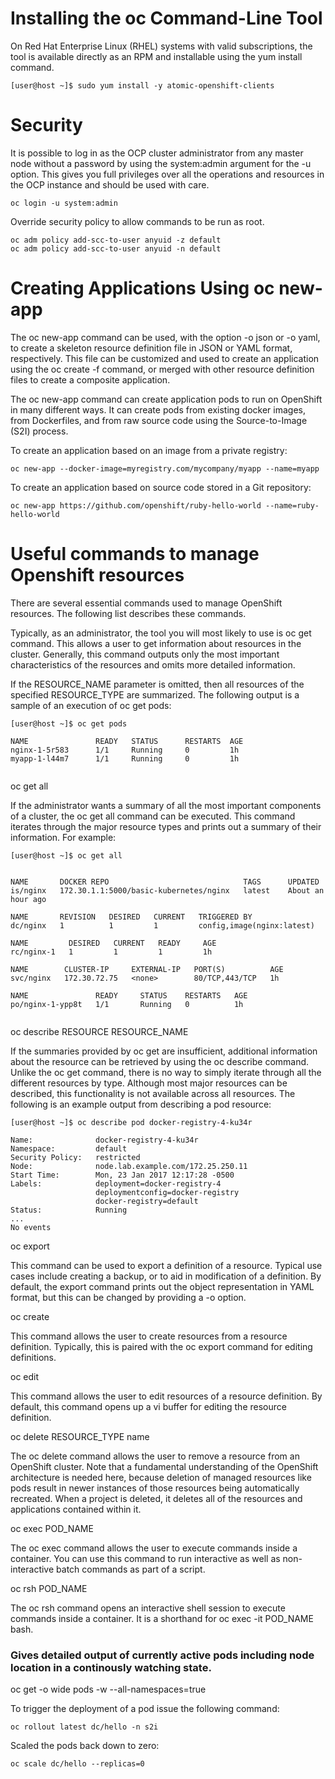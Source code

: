 Installing the oc Command-Line Tool
===================================

On Red Hat Enterprise Linux (RHEL) systems with valid subscriptions, the tool is available directly as an RPM and installable using the yum install command.

```
[user@host ~]$ sudo yum install -y atomic-openshift-clients
```


Security
========
It is possible to log in as the OCP cluster administrator from any master node without a password by using the system:admin argument for the -u option. This gives you full privileges over all the operations and resources in the OCP instance and should be used with care.

```
oc login -u system:admin
```

Override security policy to allow commands to be run as root.

```
oc adm policy add-scc-to-user anyuid -z default
oc adm policy add-scc-to-user anyuid -n default
```

Creating Applications Using oc new-app
======================================

The oc new-app command can be used, with the option -o json or -o yaml, to create a skeleton resource definition file in JSON or YAML format, respectively. This file can be customized and used to create an application using the oc create -f <filename> command, or merged with other resource definition files to create a composite application.

The oc new-app command can create application pods to run on OpenShift in many different ways. It can create pods from existing docker images, from Dockerfiles, and from raw source code using the Source-to-Image (S2I) process.


To create an application based on an image from a private registry:

```
oc new-app --docker-image=myregistry.com/mycompany/myapp --name=myapp
```

To create an application based on source code stored in a Git repository:

```
oc new-app https://github.com/openshift/ruby-hello-world --name=ruby-hello-world
```

Useful commands to manage Openshift resources
=============================================

There are several essential commands used to manage OpenShift resources. The following list describes these commands.


Typically, as an administrator, the tool you will most likely to use is oc get command. This allows a user to get information about resources in the cluster. Generally, this command outputs only the most important characteristics of the resources and omits more detailed information.


If the RESOURCE_NAME parameter is omitted, then all resources of the specified RESOURCE_TYPE are summarized. The following output is a sample of an execution of oc get pods:

```
[user@host ~]$ oc get pods

NAME               READY   STATUS      RESTARTS  AGE
nginx-1-5r583      1/1     Running     0         1h
myapp-1-l44m7      1/1     Running     0         1h


```


oc get all



If the administrator wants a summary of all the most important components of a cluster, the oc get all command can be executed. This command iterates through the major resource types and prints out a summary of their information.  For example:

```
[user@host ~]$ oc get all


NAME       DOCKER REPO                              TAGS      UPDATED
is/nginx   172.30.1.1:5000/basic-kubernetes/nginx   latest    About an hour ago

NAME       REVISION   DESIRED   CURRENT   TRIGGERED BY
dc/nginx   1          1         1         config,image(nginx:latest)

NAME         DESIRED   CURRENT   READY     AGE
rc/nginx-1   1         1         1         1h

NAME        CLUSTER-IP     EXTERNAL-IP   PORT(S)          AGE
svc/nginx   172.30.72.75   <none>        80/TCP,443/TCP   1h

NAME               READY     STATUS    RESTARTS   AGE
po/nginx-1-ypp8t   1/1       Running   0          1h


```



oc describe RESOURCE RESOURCE_NAME

If the summaries provided by oc get are insufficient, additional information about the resource can be retrieved by using the oc describe command. Unlike the oc get command, there is no way to simply iterate through all the different resources by type. Although most major resources can be described, this functionality is not available across all resources. The following is an example output from describing a pod resource:

```
[user@host ~]$ oc describe pod docker-registry-4-ku34r

Name:              docker-registry-4-ku34r
Namespace:         default
Security Policy:   restricted
Node:              node.lab.example.com/172.25.250.11
Start Time:        Mon, 23 Jan 2017 12:17:28 -0500
Labels:            deployment=docker-registry-4
                   deploymentconfig=docker-registry
                   docker-registry=default
Status:            Running
...
No events

```


oc export

This command can be used to export a definition of a resource. Typical use cases include creating a backup, or to aid in modification of a definition. By default, the export command prints out the object representation in YAML format, but this can be changed by providing a -o option.


oc create

This command allows the user to create resources from a resource definition. Typically, this is paired with the oc export command for editing definitions.


oc edit

This command allows the user to edit resources of a resource definition. By default, this command opens up a vi buffer for editing the resource definition.


oc delete RESOURCE_TYPE name

The oc delete command allows the user to remove a resource from an OpenShift cluster. Note that a fundamental understanding of the OpenShift architecture is needed here, because deletion of managed resources like pods result in newer instances of those resources being automatically recreated. When a project is deleted, it deletes all of the resources and applications contained within it.


oc exec POD_NAME <options> <command>

The oc exec command allows the user to execute commands inside a container. You can use this command to run interactive as well as non-interactive batch commands as part of a script.


oc rsh POD_NAME <options>

The oc rsh command opens an interactive shell session to execute commands inside a container. It is a shorthand for oc exec -it POD_NAME bash.


### Gives detailed output of currently active pods including node location in a continously watching state.
oc get -o wide pods -w --all-namespaces=true


To trigger the deployment of a pod issue the following command:

```
oc rollout latest dc/hello -n s2i
```

Scaled the pods back down to zero:

```
oc scale dc/hello --replicas=0
```